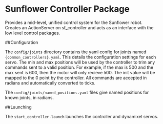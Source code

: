 Sunflower Controller Package
===

Provides a mid-level, unified control system for the Sunflower robot.
Creates an ActionServer on sf_controller and acts as an interface with the low level control packages.

##Configuration

The ```config/joints``` directory contains the yaml config for joints named ```{common_controllers}.yaml```.  This details the configuration settings for each servo.  The min and max positions will be used by the controller to trim any commands sent to a valid position.  For example, if the max is 500 and the max sent is 600, then the motor will only recieve 500.  The init value will be mapped to the 0 point by the controller.  All commands are accepted in radians and automatically converted to ticks.

The ```config/joints/named_positions.yaml``` files give named positions for known joints, in radians.


##Launching

The ```start_controller.launch``` launches the controller and dynamixel servos.
